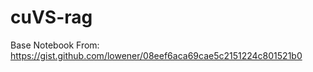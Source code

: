 # cuVS-rag



Base Notebook From: https://gist.github.com/lowener/08eef6aca69cae5c2151224c801521b0

